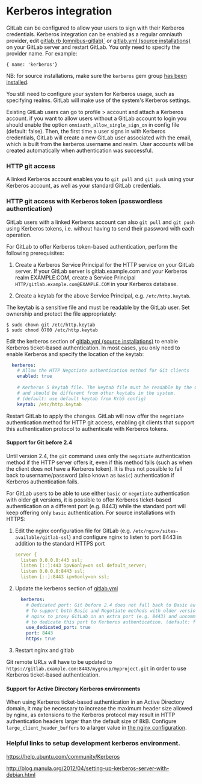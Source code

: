 # Kerberos integration

GitLab can be configured to allow your users to sign with their Kerberos credentials.
Kerberos integration can be enabled as a regular omniauth provider, edit [gitlab.rb (omnibus-gitlab)`](https://gitlab.com/gitlab-org/omnibus-gitlab/blob/master/README.md#omniauth-google-twitter-github-login) or [gitlab.yml (source installations)](https://gitlab.com/gitlab-org/gitlab-ce/blob/master/config/gitlab.yml.example) on your GitLab server and restart GitLab. You only need to specify the provider name. For example:

```
{ name: 'kerberos'}
```

NB: for source installations, make sure the `kerberos` gem group [has been installed](../install/installation.md#install-gems).  

You still need to configure your system for Kerberos usage, such as specifying realms. GitLab will make use of the system's Kerberos settings.

Existing GitLab users can go to profile > account and attach a Kerberos account. if you want to allow users without a GitLab account to login you should enable the option `omniauth_allow_single_sign_on` in config file (default: false). Then, the first time a user signs in with Kerberos credentials, GitLab will create a new GitLab user associated with the email, which is built from the kerberos username and realm.
User accounts will be created automatically when authentication was successful.

### HTTP git access

A linked Kerberos account enables you to `git pull` and `git push` using your Kerberos account, as well as your standard GitLab credentials.

### HTTP git access with Kerberos token (passwordless authentication)

GitLab users with a linked Kerberos account can also `git pull` and `git push` using Kerberos tokens, i.e. without having to send their password with each operation.  

For GitLab to offer Kerberos token-based authentication, perform the following prerequisites:

1. Create a Kerberos Service Principal for the HTTP service on your GitLab server. If your GitLab server is gitlab.example.com and your Kerberos realm EXAMPLE.COM, create a Service Principal `HTTP/gitlab.example.com@EXAMPLE.COM` in your Kerberos database.

1. Create a keytab for the above Service Principal, e.g. `/etc/http.keytab`.

The keytab is a sensitive file and must be readable by the GitLab user. Set ownership and protect the file appropriately:

```
$ sudo chown git /etc/http.keytab
$ sudo chmod 0700 /etc/http.keytab
```

Edit the kerberos section of [gitlab.yml (source installations)](https://gitlab.com/gitlab-org/gitlab-ce/blob/master/config/gitlab.yml.example) to enable Kerberos ticket-based authentication. In most cases, you only need to enable Kerberos and specify the location of the keytab:

```yaml
  kerberos:
    # Allow the HTTP Negotiate authentication method for Git clients 
    enabled: true
    
    # Kerberos 5 keytab file. The keytab file must be readable by the GitLab user, 
    # and should be different from other keytabs in the system. 
    # (default: use default keytab from Krb5 config) 
    keytab: /etc/http.keytab
```

Restart GitLab to apply the changes. GitLab will now offer the `negotiate` authentication method for HTTP git access, enabling git clients that support this authentication protocol to authenticate with Kerberos tokens. 

#### Support for Git before 2.4

Until version 2.4, the `git` command uses only the `negotiate` authentication method if the HTTP server offers it, even if this method fails (such as when the client does not have a Kerberos token). 
It is thus not possible to fall back to username/password (also known as `basic`) authentication if Kerberos authentication fails. 

For GitLab users to be able to use either `basic` or `negotiate` authentication with older git versions, it is possible to offer Kerberos ticket-based authentication on a different port (e.g. 8443) while the standard port will keep offering only `basic` authentication. For source installations with HTTPS:

1. Edit the nginx configuration file for GitLab (e.g. `/etc/nginx/sites-available/gitlab-ssl`) and configure nginx to listen to port 8443 in addition to the standard HTTPS port

    ```yaml
    server {
      listen 0.0.0.0:443 ssl;
      listen [::]:443 ipv6only=on ssl default_server;
      listen 0.0.0.0:8443 ssl;
      listen [::]:8443 ipv6only=on ssl;
    ```

1. Update the kerberos section of [gitlab.yml](https://gitlab.com/gitlab-org/gitlab-ce/blob/master/config/gitlab.yml.example)

    ```yaml
      kerberos:
        # Dedicated port: Git before 2.4 does not fall back to Basic authentication if Negotiate fails.
        # To support both Basic and Negotiate methods with older versions of Git, configure
        # nginx to proxy GitLab on an extra port (e.g. 8443) and uncomment the following lines
        # to dedicate this port to Kerberos authentication. (default: false)
        use_dedicated_port: true
        port: 8443
        https: true
    ```

1. Restart nginx and gitlab

Git remote URLs will have to be updated to `https://gitlab.example.com:8443/mygroup/myproject.git` in order to use Kerberos ticket-based authentication.

#### Support for Active Directory Kerberos environments

When using Kerberos ticket-based authentication in an Active Directory domain, it may be necessary to increase the maximum header size allowed by nginx, as extensions to the Kerberos protocol may result in HTTP authentication headers larger than the default size of 8kB. Configure `large_client_header_buffers` to a larger value in [the nginx configuration](http://nginx.org/en/docs/http/ngx_http_core_module.html#large_client_header_buffers). 

### Helpful links to setup development kerberos environment. 

https://help.ubuntu.com/community/Kerberos

http://blog.manula.org/2012/04/setting-up-kerberos-server-with-debian.html